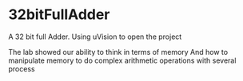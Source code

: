 # 32bitFullAdder
A 32 bit full Adder. Using uVision to open the project

The lab showed our ability to think in terms of memory
And how to manipulate memory to do complex arithmetic operations with several process

